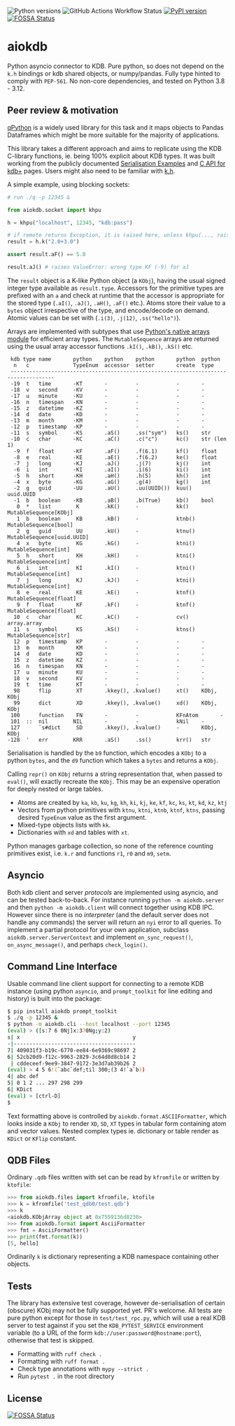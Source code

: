 ![Python versions](https://img.shields.io/pypi/pyversions/aiokdb.svg) ![GitHub Actions Workflow Status](https://img.shields.io/github/actions/workflow/status/TeaEngineering/aiokdb/check.yml) [![PyPI version](https://badge.fury.io/py/aiokdb.svg)](https://badge.fury.io/py/aiokdb)
[![FOSSA Status](https://app.fossa.com/api/projects/git%2Bgithub.com%2FTeaEngineering%2Faiokdb.svg?type=shield)](https://app.fossa.com/projects/git%2Bgithub.com%2FTeaEngineering%2Faiokdb?ref=badge_shield)

# aiokdb
Python asyncio connector to KDB. Pure python, so does not depend on the `k.h` bindings or kdb shared objects, or numpy/pandas. Fully type hinted to comply with `PEP-561`. No non-core dependencies, and tested on Python 3.8 - 3.12.

## Peer review & motivation

[qPython](https://github.com/exxeleron/qPython) is a widely used library for this task and it maps objects to Pandas Dataframes which might be more suitable for the majority of applications.

This library takes a different approach and aims to replicate using the KDB C-library functions, ie. being 100% explicit about KDB types. It was built working from the publicly documented [Serialisation Examples](https://code.kx.com/q/kb/serialization/) and [C API for kdb+](https://code.kx.com/q/wp/capi/) pages. Users might also need to be familiar with [k.h](https://github.com/KxSystems/ffi/blob/master/include/k.h).

A simple example, using blocking sockets:

```python
# run ./q -p 12345 &

from aiokdb.socket import khpu

h = khpu("localhost", 12345, "kdb:pass")

# if remote returns Exception, it is raised here, unless khpu(..., raise_krr=False)
result = h.k("2.0+3.0")

assert result.aF() == 5.0

result.aJ() # raises ValueError: wrong type KF (-9) for aJ
````

The `result` object is a K-like Python object (a `KObj`), having the usual signed integer type available as `result.type`. Accessors for the primitive types are prefixed with an `a` and check at runtime that the accessor is appropriate for the stored type (`.aI()`, `.aJ()`, `.aH()`, `.aF()` etc.). Atoms store their value to a `bytes` object irrespective of the type, and encode/decode on demand. Atomic values can be set with (`.i(3)`, `.j(12)`, `.ss("hello")`).

Arrays are implemented with subtypes that use [Python's native arrays module](https://docs.python.org/3/library/array.html) for efficient array types. The `MutableSequence` arrays are returned using the usual array accessor functions `.kI()`, `.kB()`, `.kS()` etc.

```
 kdb type name       python    python    python       python  python
  n   c              TypeEnum  accessor  setter       create  type
 ------------------------------------------------------------------------------------
 -19  t   time       -KT       -         -            -       -
 -18  v   second     -KV       -         -            -       -
 -17  u   minute     -KU       -         -            -       -
 -16  n   timespan   -KN       -         -            -       -
 -15  z   datetime   -KZ       -         -            -       -
 -14  d   date       -KD       -         -            -       -
 -13  m   month      -KM       -         -            -       -
 -12  p   timestamp  -KP       -         -            -       -
 -11  s   symbol     -KS       .aS()     .ss("sym")   ks()    str
 -10  c   char       -KC       .aC()     .c("c")      kc()    str (len 1)
  -9  f   float      -KF       .aF()     .f(6.1)      kf()    float
  -8  e   real       -KE       .aE()     .f(6.2)      ke()    float
  -7  j   long       -KJ       .aJ()     .j(7)        kj()    int
  -6  i   int        -KI       .aI()     .i(6)        ki()    int
  -5  h   short      -KH       .aH()     .h(5)        kh()    int
  -4  x   byte       -KG       .aG()     .g(4)        kg()    int
  -2  g   guid       -UU       .aU()     .uu(UUID())  kuu()   uuid.UUID
  -1  b   boolean    -KB       .aB()     .b(True)     kb()    bool
   0  *   list        K        .kK()     -            kk()    MutableSequence[KObj]
   1  b   boolean     KB       .kB()     -            ktnb()  MutableSequence[bool]
   2  g   guid        UU       .kU()     -            ktnu()  MutableSequence[uuid.UUID]
   4  x   byte        KG       .kG()     -            ktni()  MutableSequence[int]
   5  h   short       KH       .kH()     -            ktni()  MutableSequence[int]
   6  i   int         KI       .kI()     -            ktni()  MutableSequence[int]
   7  j   long        KJ       .kJ()     -            ktni()  MutableSequence[int]
   8  e   real        KE       .kE()     -            ktnf()  MutableSequence[float]
   9  f   float       KF       .kF()     -            ktnf()  MutableSequence[float]
  10  c   char        KC       .kC()     -            cv()    array.array
  11  s   symbol      KS       .kS()     -            ktns()  MutableSequence[str]
  12  p   timestamp   KP       -         -            -       -
  13  m   month       KM       -         -            -       -
  14  d   date        KD       -         -            -       -
  15  z   datetime    KZ       -         -            -       -
  16  n   timespan    KN       -         -            -       -
  17  u   minute      KU       -         -            -       -
  18  v   second      KV       -         -            -       -
  19  t   time        KT       -         -            -       -
  98      flip        XT       .kkey(), .kvalue()     xt()    KObj, KObj
  99      dict        XD       .kkey(), .kvalue()     xd()    KObj, KObj
 100      function    FN       -         -            KFnAtom       -
 101  ::  nil        NIL       -         -            kNil    -
 127      `s#dict     SD       .kkey(), .kvalue()     -       KObj, KObj
-128  '   err        KRR       .aS()     .ss()        krr()   str
```

Serialisation is handled by the `b9` function, which encodes a `KObj` to a python `bytes`, and the `d9` function which takes a `bytes` and returns a `KObj`.

Calling `repr()` on  `KObj` returns a string representation that, when passed to `eval()`, will exactly recreate the `KObj`. This may be an expensive operation for deeply nested or large tables.

* Atoms are created by `ka`, `kb`, `ku`, `kg`, `kh`, `ki`, `kj`, `ke`, `kf`, `kc`, `ks`, `kt`, `kd`, `kz`, `ktj`
* Vectors from python primitives with `ktnu`, `ktni`, `ktnb`, `ktnf`, `ktns`, passing desired `TypeEnum` value as the first argument.
* Mixed-type objects lists with `kk`.
* Dictionaries with `xd` and tables with `xt`.

Python manages garbage collection, so none of the reference counting primitives exist, i.e. `k.r` and functions `r1`, `r0` and `m9`, `setm`.

## Asyncio

Both kdb client and server *protocols* are implemented using asyncio, and can be tested back-to-back.
For instance running `python -m aiokdb.server` and then `python -m aiokdb.client` will connect together using KDB IPC. However since there is no _interpreter_ (and the default server does not handle any commands) the server will return an `nyi` error to all queries. To implement a partial protocol for your own application, subclass `aiokdb.server.ServerContext` and implement `on_sync_request()`, `on_async_message()`, and perhaps `check_login()`.

## Command Line Interface

Usable command line client support for connecting to a remote KDB instance (using python `asyncio`, and `prompt_toolkit` for line editing and history) is built into the package:

```bash
$ pip install aiokdb prompt_toolkit
$ ./q -p 12345 &
$ python -m aiokdb.cli --host localhost --port 12345
(eval) > ([s:7 6 0Nj]x:3?0Ng;y:2)
s| x                                    y
-|---------------------------------------
7| 409031f3-b19c-6770-ee84-6e9369c98697 2
6| 52cb20d9-f12c-9963-2829-3c64d8d8cb14 2
 | cddeceef-9ee9-3847-9172-3e3d7ab39b26 2
(eval) > 4 5 6!(`abc`def;til 300;(3 4!`a`b))
4| abc def
5| 0 1 2 ... 297 298 299
6| KDict
(eval) > [ctrl-D]
$
```

Text formatting above is controlled by `aiokdb.format.ASCIIFormatter`, which looks inside a `KObj` to render `XD`, `SD`, `XT` types in tabular form containing atom and vector values. Nested complex types ie. dictionary or table render as `KDict` or `KFlip` constant.

## QDB Files
Ordinary `.qdb` files written with set can be read by `kfromfile` or written by `ktofile`:

```python
>>> from aiokdb.files import kfromfile, ktofile
>>> k = kfromfile('test_qdb0/test.qdb')
>>> k
<aiokdb.KObjArray object at 0x7559136d8230>
>>> from aiokdb.format import AsciiFormatter
>>> fmt = AsciiFormatter()
>>> print(fmt.format(k))
[5, hello]
```

Ordinarily `k` is dictionary representing a KDB namespace containing other objects.

## Tests
The library has extensive test coverage, however de-serialisation of certain (obscure) KObj may not be fully supported yet. PR's welcome. All tests are pure python except for those in `test/test_rpc.py`, which will use a real KDB server to test against if you set the `KDB_PYTEST_SERVICE` environment variable (to a URL of the form `kdb://user:password@hostname:port`), otherwise that test is skipped.

* Formatting with `ruff check .`
* Formatting with `ruff format .`
* Check type annotations with `mypy --strict .`
* Run `pytest .` in the root directory


## License
[![FOSSA Status](https://app.fossa.com/api/projects/git%2Bgithub.com%2FTeaEngineering%2Faiokdb.svg?type=large)](https://app.fossa.com/projects/git%2Bgithub.com%2FTeaEngineering%2Faiokdb?ref=badge_large)